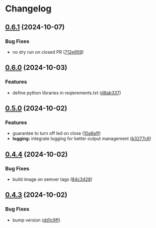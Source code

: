 # Changelog

## [0.6.1](https://github.com/FelizCoder/rpi-gpio-blinker/compare/v0.6.0...v0.6.1) (2024-10-07)


### Bug Fixes

* no dry run on closed PR ([712e959](https://github.com/FelizCoder/rpi-gpio-blinker/commit/712e9597ca044f1a7fbdb7df46e1aad8c132169f))

## [0.6.0](https://github.com/FelizCoder/rpi-gpio-blinker/compare/v0.5.0...v0.6.0) (2024-10-03)


### Features

* define python libraries in reqierements.txt ([d8ab337](https://github.com/FelizCoder/rpi-gpio-blinker/commit/d8ab33759f094b2cf7b1e56ee60ee2fc364e1ebb))

## [0.5.0](https://github.com/FelizCoder/rpi-gpio-blinker/compare/v0.4.4...v0.5.0) (2024-10-02)


### Features

* guarantee to turn off led on close ([10a8a1f](https://github.com/FelizCoder/rpi-gpio-blinker/commit/10a8a1f501d58b6ba6e941807ce391b1fb117e95))
* **logging:** integrate logging for better output management ([b3277c6](https://github.com/FelizCoder/rpi-gpio-blinker/commit/b3277c6c15ae8d5666d1bcf78bc1631548950d83))

## [0.4.4](https://github.com/FelizCoder/rpi-gpio-blinker/compare/v0.4.3...v0.4.4) (2024-10-02)


### Bug Fixes

* build image on semver tags ([84c3428](https://github.com/FelizCoder/rpi-gpio-blinker/commit/84c3428c9e86a4666e6463e3697eff1340689c9d))

## [0.4.3](https://github.com/FelizCoder/rpi-gpio-blinker/compare/v0.4.2...v0.4.3) (2024-10-02)


### Bug Fixes

* bump version ([dd1c9ff](https://github.com/FelizCoder/rpi-gpio-blinker/commit/dd1c9ff8c4dd593e1b6f0abc4ed8764b50630419))
